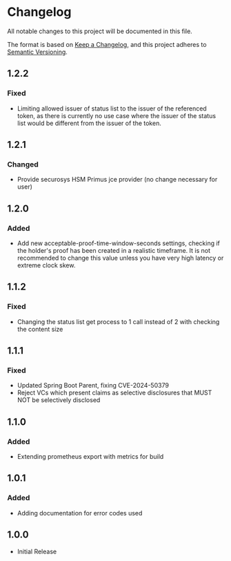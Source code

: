 # Changelog

All notable changes to this project will be documented in this file.

The format is based on [Keep a Changelog](https://keepachangelog.com/en/1.1.0/),
and this project adheres to [Semantic Versioning](https://semver.org/spec/v2.0.0.html).

## 1.2.2

### Fixed

- Limiting allowed issuer of status list to the issuer of the referenced token, as there is currently
  no use case where the issuer of the status list would be different from the issuer of the token.

## 1.2.1

### Changed

- Provide securosys HSM Primus jce provider (no change necessary for user)

## 1.2.0

### Added

- Add new acceptable-proof-time-window-seconds settings, checking if the holder's proof has been created in a realistic
  timeframe. It is not recommended to change this value unless you have very high latency or extreme clock skew.

## 1.1.2

### Fixed

- Changing the status list get process to 1 call instead of 2 with checking the content size

## 1.1.1

### Fixed

- Updated Spring Boot Parent, fixing CVE-2024-50379
- Reject VCs which present claims as selective disclosures that MUST NOT be selectively disclosed

## 1.1.0

### Added

- Extending prometheus export with metrics for build

## 1.0.1

### Added

- Adding documentation for error codes used

## 1.0.0

- Initial Release
